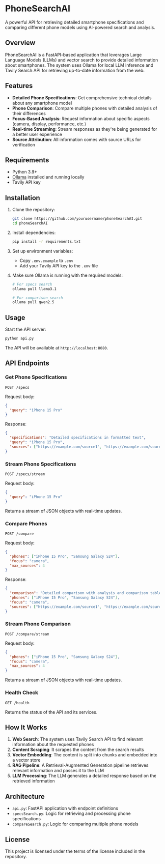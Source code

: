 # PhoneSearchAI

A powerful API for retrieving detailed smartphone specifications and comparing different phone models using AI-powered search and analysis.

## Overview

PhoneSearchAI is a FastAPI-based application that leverages Large Language Models (LLMs) and vector search to provide detailed information about smartphones. The system uses Ollama for local LLM inference and Tavily Search API for retrieving up-to-date information from the web.

## Features

- **Detailed Phone Specifications**: Get comprehensive technical details about any smartphone model
- **Phone Comparison**: Compare multiple phones with detailed analysis of their differences
- **Focus-Based Analysis**: Request information about specific aspects (camera, display, performance, etc.)
- **Real-time Streaming**: Stream responses as they're being generated for a better user experience
- **Source Attribution**: All information comes with source URLs for verification

## Requirements

- Python 3.8+
- [Ollama](https://ollama.ai/) installed and running locally
- Tavily API key

## Installation

1. Clone the repository:
   ```bash
   git clone https://github.com/yourusername/phoneSearchAI.git
   cd phoneSearchAI
   ```

2. Install dependencies:
   ```bash
   pip install -r requirements.txt
   ```

3. Set up environment variables:
   - Copy `.env.example` to `.env`
   - Add your Tavily API key to the `.env` file

4. Make sure Ollama is running with the required models:
   ```bash
   # For specs search
   ollama pull llama3.1
   
   # For comparison search
   ollama pull qwen2.5
   ```

## Usage

Start the API server:

```bash
python api.py
```

The API will be available at `http://localhost:8080`.

## API Endpoints

### Get Phone Specifications

```http
POST /specs
```

Request body:
```json
{
  "query": "iPhone 15 Pro"
}
```

Response:
```json
{
  "specifications": "Detailed specifications in formatted text",
  "query": "iPhone 15 Pro",
  "sources": ["https://example.com/source1", "https://example.com/source2"]
}
```

### Stream Phone Specifications

```http
POST /specs/stream
```

Request body:
```json
{
  "query": "iPhone 15 Pro"
}
```

Returns a stream of JSON objects with real-time updates.

### Compare Phones

```http
POST /compare
```

Request body:
```json
{
  "phones": ["iPhone 15 Pro", "Samsung Galaxy S24"],
  "focus": "camera",
  "max_sources": 4
}
```

Response:
```json
{
  "comparison": "Detailed comparison with analysis and comparison table",
  "phones": ["iPhone 15 Pro", "Samsung Galaxy S24"],
  "focus": "camera",
  "sources": ["https://example.com/source1", "https://example.com/source2"]
}
```

### Stream Phone Comparison

```http
POST /compare/stream
```

Request body:
```json
{
  "phones": ["iPhone 15 Pro", "Samsung Galaxy S24"],
  "focus": "camera",
  "max_sources": 4
}
```

Returns a stream of JSON objects with real-time updates.

### Health Check

```http
GET /health
```

Returns the status of the API and its services.

## How It Works

1. **Web Search**: The system uses Tavily Search API to find relevant information about the requested phones
2. **Content Scraping**: It scrapes the content from the search results
3. **Vector Embedding**: The content is split into chunks and embedded into a vector store
4. **RAG Pipeline**: A Retrieval-Augmented Generation pipeline retrieves relevant information and passes it to the LLM
5. **LLM Processing**: The LLM generates a detailed response based on the retrieved information

## Architecture

- `api.py`: FastAPI application with endpoint definitions
- `specsSearch.py`: Logic for retrieving and processing phone specifications
- `compareSearch.py`: Logic for comparing multiple phone models

## License

This project is licensed under the terms of the license included in the repository.